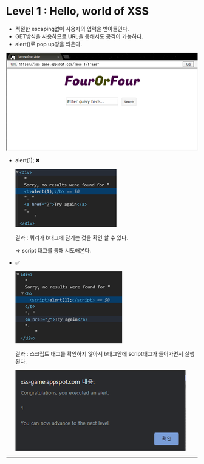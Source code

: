 # Level 1 : Hello, world of XSS

- 적절한 escaping없이 사용자의 입력을 받아들인다.
- GET방식을 사용하므로 URL을 통해서도 공격이 가능하다.
- alert()로 pop up창을 띄운다.

![](https://raw.githubusercontent.com/JissuPark/Wargame/master/XSS-game/Level_1_Hello%2C_world_of_XSS/Untitled.png)

- alert(1); ❌

    ![Level%201%20Hello,%20world%20of%20XSS%209f0712233cbe4beaaa304e0ac23edfb8/Untitled%201.png](https://raw.githubusercontent.com/JissuPark/Wargame/master/XSS-game/Level_1_Hello%2C_world_of_XSS/Untitled%201.png)

    결과 : 쿼리가 b태그에 담기는 것을 확인 할 수 있다. 

    ⇒ script 태그를 통해 시도해본다.

- <script>alert(1);</script> ✅

    ![Level%201%20Hello,%20world%20of%20XSS%209f0712233cbe4beaaa304e0ac23edfb8/Untitled%202.png](https://github.com/JissuPark/Wargame/blob/master/XSS-game/Level_1_Hello,_world_of_XSS/Untitled%202.png?raw=true)

    결과 : 스크립트 태그를 확인하지 않아서 b태그안에 script태그가 들어가면서 실행된다.

    ![Level%201%20Hello,%20world%20of%20XSS%209f0712233cbe4beaaa304e0ac23edfb8/Untitled%203.png](https://github.com/JissuPark/Wargame/blob/master/XSS-game/Level_1_Hello,_world_of_XSS/Untitled%203.png?raw=true)

---
